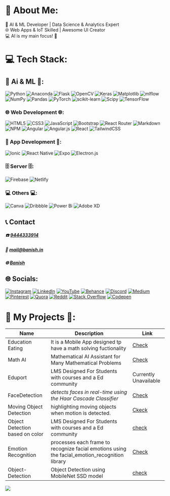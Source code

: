
# 💫 About Me:
🤖 AI & ML Developer | Data Science & Analytics Expert<br>🌐 Web Apps & IoT Skilled | Awesome UI Creator<br>💻 AI is my main focus! 👾

# 💻 Tech Stack:
## 🤖 Ai & ML 🤖:
 ![Python](https://img.shields.io/badge/python-3670A0?style=plastic&logo=python&logoColor=ffdd54) ![Anaconda](https://img.shields.io/badge/Anaconda-%2344A833.svg?style=plastic&logo=anaconda&logoColor=white) ![Flask](https://img.shields.io/badge/flask-%23000.svg?style=plastic&logo=flask&logoColor=white)  ![OpenCV](https://img.shields.io/badge/opencv-%23white.svg?style=plastic&logo=opencv&logoColor=white) ![Keras](https://img.shields.io/badge/Keras-%23D00000.svg?style=plastic&logo=Keras&logoColor=white) ![Matplotlib](https://img.shields.io/badge/Matplotlib-%23ffffff.svg?style=plastic&logo=Matplotlib&logoColor=black) ![mlflow](https://img.shields.io/badge/mlflow-%23d9ead3.svg?style=plastic&logo=numpy&logoColor=blue) ![NumPy](https://img.shields.io/badge/numpy-%23013243.svg?style=plastic&logo=numpy&logoColor=white) ![Pandas](https://img.shields.io/badge/pandas-%23150458.svg?style=plastic&logo=pandas&logoColor=white) ![PyTorch](https://img.shields.io/badge/PyTorch-%23EE4C2C.svg?style=plastic&logo=PyTorch&logoColor=white) ![scikit-learn](https://img.shields.io/badge/scikit--learn-%23F7931E.svg?style=plastic&logo=scikit-learn&logoColor=white) ![Scipy](https://img.shields.io/badge/SciPy-%230C55A5.svg?style=plastic&logo=scipy&logoColor=%white) ![TensorFlow](https://img.shields.io/badge/TensorFlow-%23FF6F00.svg?style=plastic&logo=TensorFlow&logoColor=white)

### 🌐 Web Development 🌐:
![HTML5](https://img.shields.io/badge/html5-%23E34F26.svg?style=plastic&logo=html5&logoColor=white) ![CSS3](https://img.shields.io/badge/css3-%231572B6.svg?style=plastic&logo=css3&logoColor=white) ![JavaScript](https://img.shields.io/badge/javascript-%23323330.svg?style=plastic&logo=javascript&logoColor=%23F7DF1E) ![Bootstrap](https://img.shields.io/badge/bootstrap-%238511FA.svg?style=plastic&logo=bootstrap&logoColor=white) ![React Router](https://img.shields.io/badge/React_Router-CA4245?style=plastic&logo=react-router&logoColor=white) ![Markdown](https://img.shields.io/badge/markdown-%23000000.svg?style=plastic&logo=markdown&logoColor=white) ![NPM](https://img.shields.io/badge/NPM-%23CB3837.svg?style=plastic&logo=npm&logoColor=white) ![Angular](https://img.shields.io/badge/angular-%23DD0031.svg?style=plastic&logo=angular&logoColor=white) ![Angular.js](https://img.shields.io/badge/angular.js-%23E23237.svg?style=plastic&logo=angularjs&logoColor=white)  ![React](https://img.shields.io/badge/react-%2320232a.svg?style=plastic&logo=react&logoColor=%2361DAFB) ![TailwindCSS](https://img.shields.io/badge/tailwindcss-%2338B2AC.svg?style=plastic&logo=tailwind-css&logoColor=white)

### 📱 App Development 📱:
![Ionic](https://img.shields.io/badge/Ionic-%233880FF.svg?style=plastic&logo=Ionic&logoColor=white) ![React Native](https://img.shields.io/badge/react_native-%2320232a.svg?style=plastic&logo=react&logoColor=%2361DAFB) ![Expo](https://img.shields.io/badge/expo-1C1E24?style=plastic&logo=expo&logoColor=#D04A37)  ![Electron.js](https://img.shields.io/badge/Electron-191970?style=plastic&logo=Electron&logoColor=white) 

### 🗄️ Server 🗄️:
![Firebase](https://img.shields.io/badge/firebase-%23039BE5.svg?style=plastic&logo=firebase) ![Netlify](https://img.shields.io/badge/netlify-%23000000.svg?style=plastic&logo=netlify&logoColor=#00C7B7) 

### 💻 Others 💻:
![Canva](https://img.shields.io/badge/Canva-%2300C4CC.svg?style=plastic&logo=Canva&logoColor=white) ![Dribbble](https://img.shields.io/badge/Dribbble-EA4C89?style=plastic&logo=dribbble&logoColor=white) ![Power Bi](https://img.shields.io/badge/power_bi-F2C811?style=plastic&logo=powerbi&logoColor=black) ![Adobe XD](https://img.shields.io/badge/Adobe%20XD-470137?style=plastic&logo=Adobe%20XD&logoColor=#FF61F6) 

## 📞 Contact
##### **☎️**   [9444333914](tel:9444333914)
##### **📧**  [mail@banish.in](mailto:mail@banish.in)
##### **🌐**  [Banish](https://www.banish.in)

## 🌐 Socials:
[![Instagram](https://img.shields.io/badge/Instagram-%23E4405F.svg?logo=Instagram&logoColor=white)](https://instagram.com/banishjeffi) [![LinkedIn](https://img.shields.io/badge/LinkedIn-%230077B5.svg?logo=linkedin&logoColor=white)](https://linkedin.com/in/banishj)  [![YouTube](https://img.shields.io/badge/YouTube-%23FF0000.svg?logo=YouTube&logoColor=white)](https://youtube.com/@banishjeffi) [![Behance](https://img.shields.io/badge/Behance-1769ff?logo=behance&logoColor=white)](https://behance.net/banish) [![Discord](https://img.shields.io/badge/Discord-%237289DA.svg?logo=discord&logoColor=white)](https://discord.gg/https://discord.gg/yZVGTj6sPQ) [![Medium](https://img.shields.io/badge/Medium-12100E?logo=medium&logoColor=white)](https://medium.com/@banish.in) [![Pinterest](https://img.shields.io/badge/Pinterest-%23E60023.svg?logo=Pinterest&logoColor=white)](https://pinterest.com/banishjeffi) [![Quora](https://img.shields.io/badge/Quora-%23B92B27.svg?logo=Quora&logoColor=white)](https://quora.com/profile/Banish-Jeffi) [![Reddit](https://img.shields.io/badge/Reddit-%23FF4500.svg?logo=Reddit&logoColor=white)](https://reddit.com/user/banishj) [![Stack Overflow](https://img.shields.io/badge/-Stackoverflow-FE7A16?logo=stack-overflow&logoColor=white)](https://stackoverflow.com/users/24970426) [![Codepen](https://img.shields.io/badge/Codepen-000000?style=for-the-badge&logo=codepen&logoColor=white)](https://codepen.io/Banish) 

# 🚀 My Projects 🚀:

|Name            |Description                                                    |Link                                |
|----------------|---------------------------------------------------------------|------------------------------------|
|Education Eating|It is a Mobile App designed tp have a math solving fuctionality|[Check](https://www,banish.in)      |
|Math AI         |Mathematical AI Assistant for Many Mathematical Problems       |[Check](https://applk.netlify.app/) |
|Eduport         |LMS Designed For Students with courses and a Ed community      |Currently Unavailable               |
|FaceDetection         |_detects faces in real-time using the Haar Cascade Classifier_      |[Check](https://github.com/banishjeffi/FaceDetection)               |
|Moving Object Detection          |highlighting moving objects  when motion is detected.      |[Ckeck](https://github.com/banishjeffi/Moving-Object-Detection)              |
|Object Detection based on color         |LMS Designed For Students with courses and a Ed community      |[check](https://github.com/banishjeffi/Object-Detection-based-on-color)              |
|Emotion Recognition         |processes each frame to recognize facial emotions using the facial_emotion_recognition library      |[Check](https://github.com/banishjeffi/Emotion-Recognition)              |
|Object-Detection         |Object Detection using MobileNet SSD model     |[check](https://github.com/banishjeffi/Object-Detection)               |

![](https://visitcount.itsvg.in/api?id=banishjeffi&label=Our%20Live%20Visitors&color=12&icon=0&pretty=true)
